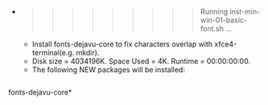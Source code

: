* >>>>>>>>> Running inst-min-win-01-basic-font.sh ...
  * Install fonts-dejavu-core to fix characters overlap with xfce4-terminal(e.g. mkdir).
  * Disk size = 4034196K. Space Used = 4K. Runtime = 00:00:00:00.
  * The following NEW packages will be installed:
  ```bash
fonts-dejavu-core*
  ```
